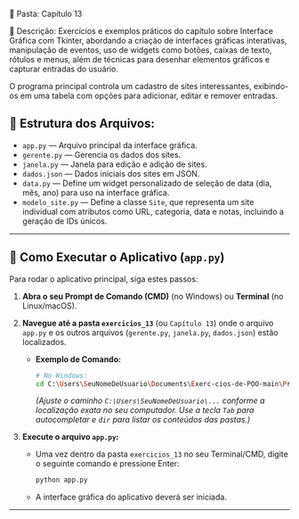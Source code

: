 📁 Pasta: Capítulo 13

📌 Descrição:
Exercícios e exemplos práticos do capítulo sobre Interface Gráfica com Tkinter, abordando a criação de interfaces gráficas interativas, manipulação de eventos, uso de widgets como botões, caixas de texto, rótulos e menus, além de técnicas para desenhar elementos gráficos e capturar entradas do usuário.

O programa principal controla um cadastro de sites interessantes, exibindo-os em uma tabela com opções para adicionar, editar e remover entradas.

## 📂 Estrutura dos Arquivos:

* `app.py` — Arquivo principal da interface gráfica.
* `gerente.py` — Gerencia os dados dos sites.
* `janela.py` — Janela para edição e adição de sites.
* `dados.json` — Dados iniciais dos sites em JSON.
* `data.py` — Define um widget personalizado de seleção de data (dia, mês, ano) para uso na interface gráfica.
* `modelo_site.py` — Define a classe `Site`, que representa um site individual com atributos como URL, categoria, data e notas, incluindo a geração de IDs únicos.


---

## 🚀 Como Executar o Aplicativo (`app.py`)

Para rodar o aplicativo principal, siga estes passos:

1.  **Abra o seu Prompt de Comando (CMD)** (no Windows) ou **Terminal** (no Linux/macOS).

2.  **Navegue até a pasta `exercicios_13`** (ou `Capítulo 13`) onde o arquivo `app.py` e os outros arquivos (`gerente.py`, `janela.py`, `dados.json`) estão localizados.
    * **Exemplo de Comando:**
        ```bash
        # No Windows:
        cd C:\Users\SeuNomeDeUsuario\Documents\Exerc-cios-de-POO-main\ProjetosPOO\exercicios_13
        ```
        *(Ajuste o caminho `C:\Users\SeuNomeDeUsuario\...` conforme a localização exata no seu computador. Use a tecla `Tab` para autocompletar e `dir` para listar os conteúdos das pastas.)*

3.  **Execute o arquivo `app.py`:**
    * Uma vez dentro da pasta `exercicios_13` no seu Terminal/CMD, digite o seguinte comando e pressione Enter:
        ```bash
        python app.py
        ```
    * A interface gráfica do aplicativo deverá ser iniciada.

---
